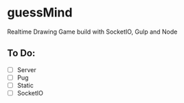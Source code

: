 # guessMind

Realtime Drawing Game build with SocketIO, Gulp and Node


## To Do:

- [ ] Server
- [ ] Pug
- [ ] Static
- [ ] SocketIO